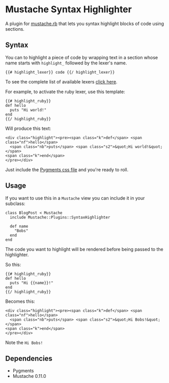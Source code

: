 Mustache Syntax Highlighter
===========================

A plugin for [mustache.rb][mr] that lets you syntax highlight blocks
of code using sections.

## Syntax

You can to highlight a piece of code by wrapping text in a section whose
name starts with `highlight_` followed by the lexer's name.

  `{{# highlight_lexer}} code {{/ highlight_lexer}}`

To see the complete list of available lexers [click here][lx].

For example, to activate the ruby lexer, use this template:

    {{# highlight_ruby}}
    def hello
      puts "Hi world!"
    end
    {{/ highlight_ruby}}

Will produce this text:

    <div class="highlight"><pre><span class="k">def</span> <span class="nf">hello</span>
      <span class="nb">puts</span> <span class="s2">&quot;Hi world!&quot;</span>
    <span class="k">end</span>
    </pre></div>

Just include the [Pygments css file][pc] and you're ready to roll.

## Usage

If you want to use this in a `Mustache` view you can include it in
your subclass:

    class BlogPost < Mustache
      include Mustache::Plugins::SyntaxHighlighter

      def name
        "Bobs"
      end
    end

The code you want to highlight will be rendered before being passed to
the highlighter.

So this:

    {{# highlight_ruby}}
    def hello
      puts "Hi {{name}}!"
    end
    {{/ highlight_ruby}}

Becomes this:

    <div class="highlight"><pre><span class="k">def</span> <span class="nf">hello</span>
      <span class="nb">puts</span> <span class="s2">&quot;Hi Bobs!&quot;</span>
    <span class="k">end</span>
    </pre></div>

Note the `Hi Bobs!`

## Dependencies

* Pygments
* Mustache 0.11.0

[mr]: http://github.com/defunkt/mustache
[pc]: http://pygments.org/media/pygments_style.css
[lx]: http://pygments.org/docs/lexers/
